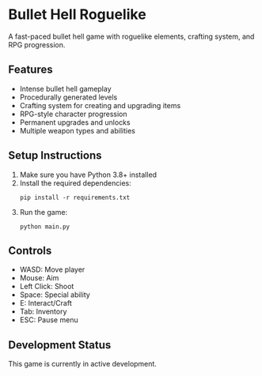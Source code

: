 # Bullet Hell Roguelike

A fast-paced bullet hell game with roguelike elements, crafting system, and RPG progression.

## Features
- Intense bullet hell gameplay
- Procedurally generated levels
- Crafting system for creating and upgrading items
- RPG-style character progression
- Permanent upgrades and unlocks
- Multiple weapon types and abilities

## Setup Instructions

1. Make sure you have Python 3.8+ installed
2. Install the required dependencies:
   ```
   pip install -r requirements.txt
   ```
3. Run the game:
   ```
   python main.py
   ```

## Controls
- WASD: Move player
- Mouse: Aim
- Left Click: Shoot
- Space: Special ability
- E: Interact/Craft
- Tab: Inventory
- ESC: Pause menu

## Development Status
This game is currently in active development. 